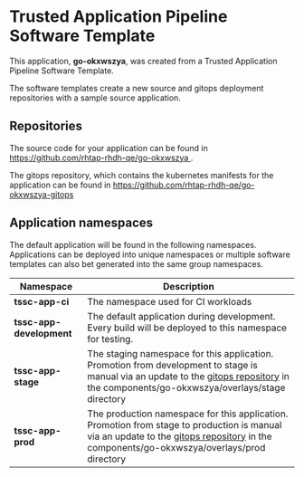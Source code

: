 # Trusted Application Pipeline Software Template

This application, **go-okxwszya**, was created from a Trusted Application Pipeline Software Template.

The software templates create a new source and gitops deployment repositories with a sample source application. 

## Repositories

The source code for your application can be found in [https://github.com/rhtap-rhdh-qe/go-okxwszya ](https://github.com/rhtap-rhdh-qe/go-okxwszya ).
 
The gitops repository, which contains the kubernetes manifests for the application can be found in 
[https://github.com/rhtap-rhdh-qe/go-okxwszya-gitops ](https://github.com/rhtap-rhdh-qe/go-okxwszya-gitops ) 

## Application namespaces 

The default application will be found in the following namespaces. Applications can be deployed into unique namespaces or multiple software templates can also bet generated into the same group namespaces.  

|  Namespace   |  Description   |  
| -------- | -------- |
| **tssc-app-ci** | The namespace used for CI workloads |
| **tssc-app-development** | The default application during development. Every build will be deployed to this namespace for testing. |
| **tssc-app-stage** | The staging namespace for this application. Promotion from development to stage is manual via an update to the [gitops repository](https://github.com/rhtap-rhdh-qe/go-okxwszya-gitops ) in the components/go-okxwszya/overlays/stage directory |
| **tssc-app-prod** | The production namespace for this application. Promotion from stage to production is manual via an update to the [gitops repository](https://github.com/rhtap-rhdh-qe/go-okxwszya-gitops ) in the components/go-okxwszya/overlays/prod directory |